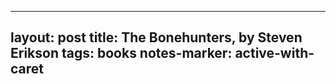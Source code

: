 
---
layout: post
title: The Bonehunters, by Steven Erikson
tags: books
notes-marker: active-with-caret
---
